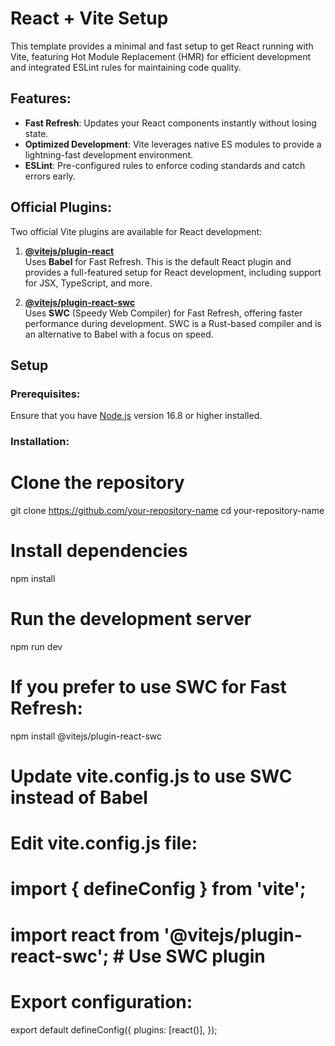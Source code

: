 # React + Vite Setup

This template provides a minimal and fast setup to get React running with Vite, featuring Hot Module Replacement (HMR) for efficient development and integrated ESLint rules for maintaining code quality.

## Features:

- **Fast Refresh**: Updates your React components instantly without losing state.
- **Optimized Development**: Vite leverages native ES modules to provide a lightning-fast development environment.
- **ESLint**: Pre-configured rules to enforce coding standards and catch errors early.

## Official Plugins:

Two official Vite plugins are available for React development:

1. **[@vitejs/plugin-react](https://github.com/vitejs/vite-plugin-react/blob/main/packages/plugin-react/README.md)**  
   Uses **Babel** for Fast Refresh. This is the default React plugin and provides a full-featured setup for React development, including support for JSX, TypeScript, and more.

2. **[@vitejs/plugin-react-swc](https://github.com/vitejs/vite-plugin-react-swc)**  
   Uses **SWC** (Speedy Web Compiler) for Fast Refresh, offering faster performance during development. SWC is a Rust-based compiler and is an alternative to Babel with a focus on speed.

## Setup

### Prerequisites:

Ensure that you have [Node.js](https://nodejs.org/) version 16.8 or higher installed.

### Installation:

# Clone the repository

git clone https://github.com/your-repository-name
cd your-repository-name

# Install dependencies

npm install

# Run the development server

npm run dev

# If you prefer to use SWC for Fast Refresh:

npm install @vitejs/plugin-react-swc

# Update vite.config.js to use SWC instead of Babel

# Edit vite.config.js file:

# import { defineConfig } from 'vite';

# import react from '@vitejs/plugin-react-swc'; # Use SWC plugin

# Export configuration:

export default defineConfig({
plugins: [react()],
});
